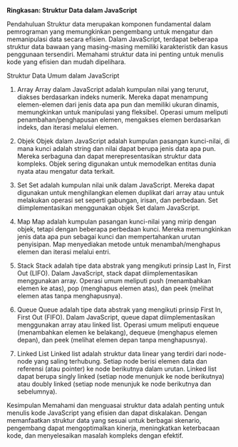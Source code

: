 **Ringkasan: Struktur Data dalam JavaScript**

Pendahuluan
Struktur data merupakan komponen fundamental dalam pemrograman yang memungkinkan pengembang untuk mengatur dan memanipulasi data secara efisien. Dalam JavaScript, terdapat beberapa struktur data bawaan yang masing-masing memiliki karakteristik dan kasus penggunaan tersendiri. Memahami struktur data ini penting untuk menulis kode yang efisien dan mudah dipelihara.

Struktur Data Umum dalam JavaScript
1. Array
Array dalam JavaScript adalah kumpulan nilai yang terurut, diakses berdasarkan indeks numerik. Mereka dapat menampung elemen-elemen dari jenis data apa pun dan memiliki ukuran dinamis, memungkinkan untuk manipulasi yang fleksibel. Operasi umum meliputi penambahan/penghapusan elemen, mengakses elemen berdasarkan indeks, dan iterasi melalui elemen.

2. Objek
Objek dalam JavaScript adalah kumpulan pasangan kunci-nilai, di mana kunci adalah string dan nilai dapat berupa jenis data apa pun. Mereka serbaguna dan dapat merepresentasikan struktur data kompleks. Objek sering digunakan untuk memodelkan entitas dunia nyata atau mengatur data terkait.

3. Set
Set adalah kumpulan nilai unik dalam JavaScript. Mereka dapat digunakan untuk menghilangkan elemen duplikat dari array atau untuk melakukan operasi set seperti gabungan, irisan, dan perbedaan. Set diimplementasikan menggunakan objek Set dalam JavaScript.

4. Map
Map adalah kumpulan pasangan kunci-nilai yang mirip dengan objek, tetapi dengan beberapa perbedaan kunci. Mereka memungkinkan jenis data apa pun sebagai kunci dan mempertahankan urutan penyisipan. Map menyediakan metode untuk menambah/menghapus elemen dan iterasi melalui entri.

5. Stack
Stack adalah tipe data abstrak yang mengikuti prinsip Last In, First Out (LIFO). Dalam JavaScript, stack dapat diimplementasikan menggunakan array. Operasi umum meliputi push (menambahkan elemen ke atas), pop (menghapus elemen atas), dan peek (melihat elemen atas tanpa menghapusnya).

6. Queue
Queue adalah tipe data abstrak yang mengikuti prinsip First In, First Out (FIFO). Dalam JavaScript, queue dapat diimplementasikan menggunakan array atau linked list. Operasi umum meliputi enqueue (menambahkan elemen ke belakang), dequeue (menghapus elemen depan), dan peek (melihat elemen depan tanpa menghapusnya).

7. Linked List
Linked list adalah struktur data linear yang terdiri dari node-node yang saling terhubung. Setiap node berisi elemen data dan referensi (atau pointer) ke node berikutnya dalam urutan. Linked list dapat berupa singly linked (setiap node menunjuk ke node berikutnya) atau doubly linked (setiap node menunjuk ke node berikutnya dan sebelumnya).

Kesimpulan
Memahami dan menguasai struktur data adalah penting untuk menulis kode JavaScript yang efisien dan dapat diskalakan. Dengan memanfaatkan struktur data yang sesuai untuk berbagai skenario, pengembang dapat mengoptimalkan kinerja, meningkatkan keterbacaan kode, dan menyelesaikan masalah kompleks dengan efektif.
